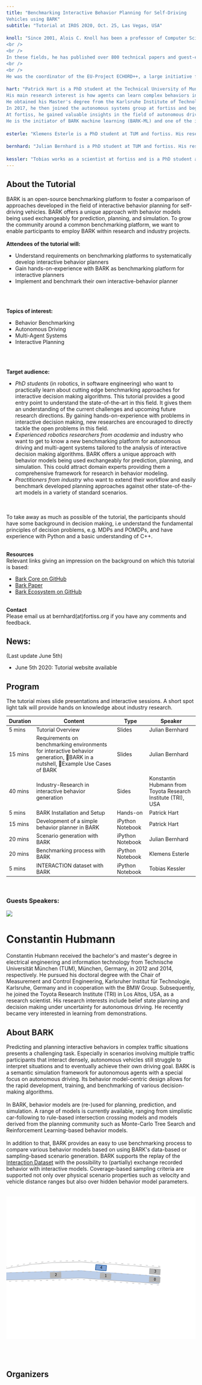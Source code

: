 ```yaml
---
title: "Benchmarking Interactive Behavior Planning for Self-Driving
Vehicles using BARK"
subtitle: "Tutorial at IROS 2020, Oct. 25, Las Vegas, USA"

knoll: "Since 2001, Alois C. Knoll has been a professor of Computer Science at the Department of Informatics of the Technische Universität München. His research interests include cognitive, medical and sensor-based robotics, multi-agent systems, data fusion, adaptive systems, multimedia information retrieval, model-driven development of embedded systems with applications to automotive software and electric transportation, as well as simulation systems for robotics and traffic.
<br />
<br />
In these fields, he has published over 800 technical papers and guest-edited international journals.
<br />
<br />
He was the coordinator of the EU-Project ECHORD++, a large initiative for bringing together robotics industry, research institutes and universities with the aim of advancing new robot technologies to market-readiness. He is currently one of the directors of the EU Human Brain Project, (and head of the section on Neurorobotics), which runs from 2013 – 2023, with a total expected project budget of 1 billion EUR, of which ~120 million EUR are expected to go to the Neurorobotics Platform. He has also coordinated many other nationally and internationally funded projects. He is a senior member of the IEEE, a member of the German Society of Informatics and a Fellow of the School of Engineering of the University of Tokyo (2010)."

hart: "Patrick Hart is a PhD student at the Technical University of Munich and fortiss.
His main research interest is how agents can learn complex behaviors in uncertain environments.
He obtained his Master's degree from the Karlsruhe Institute of Technology and wrote his master thesis at the FZI Karlsruhe about search-based motion planning for autonomous vehicles in 2016.
In 2017, he then joined the autonomous systems group at fortiss and began to pursue his PhD.
At fortiss, he gained valuable insights in the field of autonomous driving working on autonomous valet parking, autonomous vehicles, and on simulation.
He is the initiator of BARK machine learning (BARK-ML) and one of the initiators and main developers of BARK."

esterle: "Klemens Esterle is a PhD student at TUM and fortiss. His research focuses on combining formal methods to model multi-agent constraints from traffic rules with interactive behavior planning. He studied Mechatronics Engineering at the Technische Universität Dresden, graduating in 2014. Afterwards, he worked as a simulation engineer in the field of systems engineering. In 2017, he joined fortiss as a staff researcher in the competence field autonomous systems and sensor systems and started his PhD. He gained experience in autonomous driving during industry cooperations for autonomous valet parking, prediction and simulation. He is one of the initiators and main developers of BARK."

bernhard: "Julian Bernhard is a PhD student at TUM and fortiss. His research focuses on risk-constrained interactive motion planning under behavioral uncertainty. He studied Electrical Engineering at the Technische Universität München with focus on machine learning, control theory and signal processing and graduated with the Master of Science in 2014. Afterwards, he worked as a consulting engineer in the field of signal processing. In 2017, he joined fortiss as a staff researcher in the competence field autonomous systems and sensor systems and started his PhD. He gained experience in autonomous driving during industry cooperations for autonomous valet parking, during working on autonomous vehicle prototypes and is one of the initiators and main developers of BARK."

kessler: "Tobias works as a scientist at fortiss and is a PhD student at the Technical University of Munich. His main research focus is planning cooperative and interactive behaviors for autonomous vehicles alongside with a smooth and safe motion using optimization-based methods such as mixed-integer programming. He also maintains the autonomous driving stack, based on Apollo, of the institute’s vehicle prototype. He is one of the initiators and developers of the simulation tool BARK and has an industrial background in vehicle dynamics simulation. Tobias holds a Master’s degree in Mathematics from the Technical University of Munich."
---
```



## About the Tutorial
BARK is an open-source benchmarking platform to foster a comparison of approaches developed in the field of interactive behavior planning for self-driving vehicles.
BARK offers a unique approach with behavior models being used exchangeably for prediction, planning, and simulation.
To grow the community around a common benchmarking platform, we want to enable participants to employ BARK within research and industry projects.
<br />
<br />
<b>Attendees of the tutorial will:</b>
- Understand requirements on benchmarking platforms to systematically develop interactive behavior planners
- Gain hands-on-experience with BARK as benchmarking platform for interactive planners
- Implement and benchmark their own interactive-behavior planner
<br />
<br />

<b>Topics of interest:</b>
- Behavior Benchmarking
- Autonomous Driving
- Multi-Agent Systems
- Interactive Planning
<br />
<br />


<b>Target audience:</b>
- <i>PhD students</i> (in robotics, in software engineering) who want to practically learn about cutting edge benchmarking approaches for interactive decision making algorithms. This tutorial provides a good entry point to understand the state-of-the-art in this field. It gives them an understanding of the current challenges and upcoming future research directions. By gaining hands-on-experience with problems in interactive decision making, new researches are encouraged to directly tackle the open problems in this field.
- <i>Experienced robotics researchers from academia</i> and industry who want to get to know a new benchmarking platform for autonomous driving and multi-agent systems tailored to the analysis of interactive decision making algorithms. BARK offers a unique approach with behavior models being used exchangeably for prediction, planning, and simulation. This could attract domain experts providing them a comprehensive framework for research in behavior modeling.
- <i>Practitioners from industry</i> who want to extend their workflow and easily benchmark developed planning approaches against other state-of-the-art models in a variety of standard scenarios.
<br />
<br />
To take away as much as possible of the tutorial, the participants should have some background in decision making, i.e understand the fundamental principles of decision
problems, e.g. MDPs and POMDPs, and have experience with Python and a basic understanding of C++.
<br />
<br />

<b> Resources</b><br />
Relevant links giving an impression on the background on which this tutorial is based:
- [Bark Core on GitHub](https://github.com/bark-simulator/bark)
- [Bark Paper](https://arxiv.org/abs/2003.02604)
- [Bark Ecosystem on GitHub](https://github.com/bark-simulator)


<br />
<b>Contact</b><br />
Please email us at bernhard(at)fortiss.org if you have any comments and feedback.


## News:
(Last update June 5th)

- June 5th 2020: Tutorial website available


## Program

The tutorial mixes slide presentations and interactive sessions.
A short spot light talk will provide hands on knowledge about industry research.
<br />
<table class="table-auto">
  <thead>
    <tr>
      <th class="px-4 py-2">Duration</th>
      <th class="px-4 py-2">Content</th>
      <th class="px-4 py-2">Type</th>
      <th class="px-4 py-2">Speaker</th>
    </tr>
  </thead>
  <tbody>
    <tr>
      <td class="border px-4 py-2">5 mins</td>
      <td class="border px-4 py-2">Tutorial Overview</td>
      <td class="border px-4 py-2">Slides</td>
      <td class="border px-4 py-2">Julian Bernhard</td>
    </tr>
    <tr>
      <td class="border px-4 py-2">15 mins</td>
      <td class="border px-4 py-2">Requirements on benchmarking environments for interactive behavior generation, BARK in a nutshell, Example Use Cases of BARK</td>
      <td class="border px-4 py-2">Slides</td>
      <td class="border px-4 py-2">Julian Bernhard</td>
    </tr>
    <tr>
      <td class="border px-4 py-2">40 mins</td>
      <td class="border px-4 py-2">Industry-Research in interactive behavior generation </td>
      <td class="border px-4 py-2">Sides</td>
      <td class="border px-4 py-2">Konstantin Hubmann from Toyota Research Institute (TRI), USA </td>
    </tr>
    <tr>
      <td class="border px-4 py-2">5 mins</td>
      <td class="border px-4 py-2">BARK Installation and Setup</td>
      <td class="border px-4 py-2">Hands-on</td>
      <td class="border px-4 py-2">Patrick Hart</td>
    </tr>
    <tr>
      <td class="border px-4 py-2">15 mins</td>
      <td class="border px-4 py-2">Development of a simple behavior planner in BARK</td>
      <td class="border px-4 py-2">iPython Notebook</td>
      <td class="border px-4 py-2">Patrick Hart</td>
    </tr>
    <tr>
      <td class="border px-4 py-2">20 mins</td>
      <td class="border px-4 py-2">Scenario generation with BARK</td>
      <td class="border px-4 py-2">iPython Notebook</td>
      <td class="border px-4 py-2">Julian Bernhard</td>
    </tr>
    <tr>
      <td class="border px-4 py-2">20 mins</td>
      <td class="border px-4 py-2">Benchmarking process with BARK</td>
      <td class="border px-4 py-2">iPython Notebook</td>
      <td class="border px-4 py-2">Klemens Esterle</td>
    </tr>
    <tr>
      <td class="border px-4 py-2">5 mins</td>
      <td class="border px-4 py-2">INTERACTION dataset with BARK</td>
      <td class="border px-4 py-2">iPython Notebook</td>
      <td class="border px-4 py-2">Tobias Kessler</td>
    </tr>
  </tbody>
</table>
<br />

### Guests Speakers:

<div class="flex flex-wrap mt-4 mb-8">
    <div class="w-full">
        <div class="flex flex-wrap">
            <div class="w-full md:w-1/6 justify-center mb-2 mt-2">
                <div class="object-center w-32 h-32 rounded-full bg-gray-400 overflow-hidden">
                  <img class="object-cover h-32 w-full" src="../Hubmann.png" />
                </div>
            </div>
            <div class="w-full md:w-5/6">
                <h1 class="w-full text-left text-xl font-semibold text-gray-800">
                Constantin Hubmann
                </h1>
                <p class="mt-1 tracking-wide text-normal leading-relaxed" style={{minHeight: "200px"}}>
                    Constantin Hubmann received the bachelor's and master's degree in electrical engineering and information technology from Technische Universität München (TUM), München, Germany, in 2012 and 2014, respectively. He pursued his doctoral degree with the Chair of Measurement and Control Engineering, Karlsruher Institut für Technologie, Karlsruhe, Germany and in cooperation with the BMW Group. Subsequently, he joined the Toyota Research Institute (TRI) in Los Altos, USA, as a research scientist. His research interests include belief state planning and decision making under uncertainty for autonomous driving. He recently became very interested in learning from demonstrations.
                </p>
            </div>
        </div>
    </div>
</div>

## About BARK

Predicting and planning interactive behaviors in complex traffic situations presents a challenging task.
Especially in scenarios involving multiple traffic participants that interact densely, autonomous vehicles still struggle to interpret situations and to eventually achieve their own driving goal.
BARK is a semantic simulation framework for autonomous agents with a special focus on autonomous driving.
Its behavior model-centric design allows for the rapid development, training, and benchmarking of various decision-making algorithms.
<br />
<br />
In BARK, behavior models are (re-)used for planning, prediction, and simulation.
A range of models is currently available, ranging from simplistic car-following to rule-based intersection crossing models and models derived from the planning community such as Monte-Carlo Tree Search and Reinforcement Learning-based behavior models.
<br />
<br />
In addition to that, BARK provides an easy to use benchmarking process to compare various behavior models based on using BARK's data-based or sampling-based scenario generation.
BARK supports the replay of the [Interaction Dataset](https://interaction-dataset.com/) with the possibility to (partially) exchange recorded behavior with interactive models.
Coverage-based sampling criteria are supported not only over physical scenario properties such as velocity and vehicle distance ranges but also over hidden behavior model parameters.
<br />
<br />

<div align="center">

![BARK Simulator](./images/merging.gif)

</div>
<br />
<br />

## Organizers

